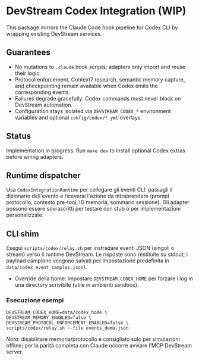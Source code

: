 # DevStream Codex Integration (WIP)

This package mirrors the Claude Code hook pipeline for Codex CLI by wrapping existing DevStream services.

## Guarantees
- No mutations to `.claude` hook scripts; adapters only import and reuse their logic.
- Protocol enforcement, Context7 research, semantic memory capture, and checkpointing remain available when Codex emits the corresponding events.
- Failures degrade gracefully: Codex commands must never block on DevStream automation.
- Configuration stays isolated via `DEVSTREAM_CODEX_*` environment variables and optional `config/codex/*.yml` overlays.

## Status
Implementation in progress. Run `make dev` to install optional Codex extras before wiring adapters.

## Runtime dispatcher
Usa `CodexIntegrationRuntime` per collegare gli eventi CLI: passagli il dizionario dell'evento e riceverai l'azione da intraprendere (prompt protocollo, contesto pre-tool, ID memoria, sommario sessione). Gli adapter possono essere sovrascritti per testare con stub o per implementazioni personalizzate.

## CLI shim
Esegui `scripts/codex/relay.sh` per instradare eventi JSON (singoli o stream) verso il runtime DevStream. Le risposte sono restituite su stdout; i payload campione vengono salvati per impostazione predefinita in `data/codex_event_samples.jsonl`.
- Override della home: impostare `DEVSTREAM_CODEX_HOME` per forzare i log in una directory scrivibile (utile in ambienti sandbox).

### Esecuzione esempi
```
DEVSTREAM_CODEX_HOME=data/codex_home \
DEVSTREAM_MEMORY_ENABLED=false \
DEVSTREAM_PROTOCOL_ENFORCEMENT_ENABLED=false \
scripts/codex/relay.sh --file events_demo.json
```
*Nota*: disabilitare memoria/protocollo è consigliato solo per simulazioni offline; per la parità completa con Claude occorre avviare l’MCP DevStream server.
```
